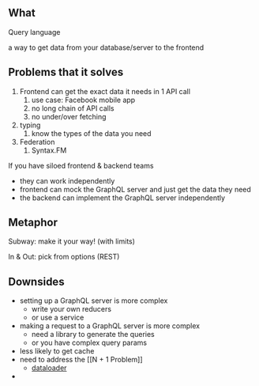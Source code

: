 ## What

Query language

a way to get data from your database/server to the frontend

## Problems that it solves

1. Frontend can get the exact data it needs in 1 API call
	1. use case: Facebook mobile app
	2. no long chain of API calls
	3. no under/over fetching
2. typing
	1. know the types of the data you need
3. Federation
	1. Syntax.FM

If you have siloed frontend & backend teams
* they can work independently
* frontend can mock the GraphQL server and just get the data they need
* the backend can implement the GraphQL server independently

## Metaphor

Subway: make it your way! (with limits)

In & Out: pick from options (REST)

## Downsides

- setting up a GraphQL server is more complex
	- write your own reducers
	- or use a service
- making a request to a GraphQL server is more complex
	- need a library to generate the queries
	- or you have complex query params
- less likely to get cache
- need to address the [[N + 1 Problem]]
	- [dataloader](https://github.com/graphql/dataloader)
- 